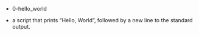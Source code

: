 * 0-hello_world
- a script that prints “Hello, World”, followed by a new line to the standard output.
